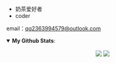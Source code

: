<!--
 * @Description: 这是***页面（组件）
 * @Date: 2021-06-20 22:47:25
 * @Author: zouzheng
 * @LastEditors: zouzheng
 * @LastEditTime: 2021-06-20 23:47:10
-->

-  奶茶爱好者
-  coder

email：<qq2363994579@outlook.com>

<details open>
 <summary><b>My Github Stats</b>: </summary>
<br>
<center>
  <img src = "https://github-readme-stats.vercel.app/api?username=pikaz-18&show_icons=true&line_height=33&hide_border=true&count_private=true">
  <img src = "https://github-readme-stats.vercel.app/api/top-langs/?username=pikaz-18&hide_border=true">
</center>
</details>
